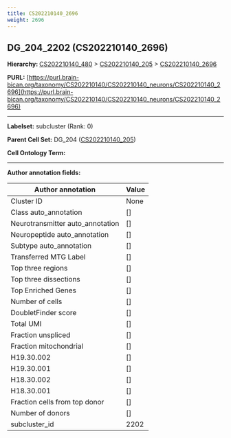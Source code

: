 ```yaml
---
title: CS202210140_2696
weight: 2696
---
```

## DG_204_2202 (CS202210140_2696)
<b>Hierarchy: </b>
[CS202210140_480](../CS202210140_480) >
[CS202210140_205](../CS202210140_205) >
[CS202210140_2696](../CS202210140_2696)

**PURL:** [https://purl.brain-bican.org/taxonomy/CS202210140/CS202210140_neurons/CS202210140_2696](https://purl.brain-bican.org/taxonomy/CS202210140/CS202210140_neurons/CS202210140_2696)

---


**Labelset:** subcluster (Rank: 0)

**Parent Cell Set:** DG_204 ([CS202210140_205](../CS202210140_205))



**Cell Ontology Term:** 

[MARKER GENES.]: #


---

[TRANSFERRED ANNOTATIONS.]: #


[AUTHOR ANNOTATION FIELDS.]: #


**Author annotation fields:**

| Author annotation | Value |
|-------------------|-------|
|Cluster ID|None|
|Class auto_annotation|[]|
|Neurotransmitter auto_annotation|[]|
|Neuropeptide auto_annotation|[]|
|Subtype auto_annotation|[]|
|Transferred MTG Label|[]|
|Top three regions|[]|
|Top three dissections|[]|
|Top Enriched Genes|[]|
|Number of cells|[]|
|DoubletFinder score|[]|
|Total UMI|[]|
|Fraction unspliced|[]|
|Fraction mitochondrial|[]|
|H19.30.002|[]|
|H19.30.001|[]|
|H18.30.002|[]|
|H18.30.001|[]|
|Fraction cells from top donor|[]|
|Number of donors|[]|
|subcluster_id|2202|
